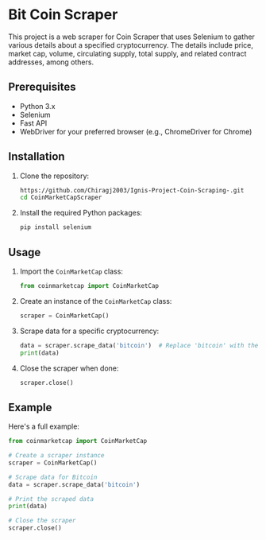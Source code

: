 # Bit Coin Scraper

This project is a web scraper for Coin Scraper that uses Selenium to gather various details about a specified cryptocurrency. The details include price, market cap, volume, circulating supply, total supply, and related contract addresses, among others.

## Prerequisites

- Python 3.x
- Selenium
- Fast API
- WebDriver for your preferred browser (e.g., ChromeDriver for Chrome)

## Installation

1. Clone the repository:

    ```sh
    https://github.com/Chiragj2003/Ignis-Project-Coin-Scraping-.git
    cd CoinMarketCapScraper
    ```

2. Install the required Python packages:

    ```sh
    pip install selenium
    ```

## Usage

1. Import the `CoinMarketCap` class:

    ```python
    from coinmarketcap import CoinMarketCap
    ```

2. Create an instance of the `CoinMarketCap` class:

    ```python
    scraper = CoinMarketCap()
    ```

3. Scrape data for a specific cryptocurrency:

    ```python
    data = scraper.scrape_data('bitcoin')  # Replace 'bitcoin' with the desired cryptocurrency slug
    print(data)
    ```

4. Close the scraper when done:

    ```python
    scraper.close()
    ```

## Example

Here's a full example:

```python
from coinmarketcap import CoinMarketCap

# Create a scraper instance
scraper = CoinMarketCap()

# Scrape data for Bitcoin
data = scraper.scrape_data('bitcoin')

# Print the scraped data
print(data)

# Close the scraper
scraper.close()
